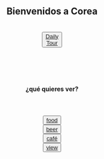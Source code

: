 
<html>
<head>
<meta charset="utf-8" name="viewport" content="width=device-width, initial-scale=1.0, maximum-scale=1.0, user-scalable=no" />
  <style>

  body {
  background-color: #f3eedd;
  width: 350px;
  overflow:scroll;
    overflow-x:hidden;
  }

h2 {
    font-size: 50px;
    color: black;
    margin: 10px 10px 10px 10px;
}

h4 {
  font-size: 35px;
  color: blue;
  margin: 10px 10px 10px 10px;

}

button {
   font-size: 70px;
   height:200px;
   width:270px;
}
</style>
<html>

<body>
  <center>
<div id="header">
<h2>Bienvenidos a Corea</h2>
<br>
<button type="button" name="button"><a href="dailytour.html">Daily<br>Tour</a></button>
<br><br><br><br><br>
<h4>¿qué quieres ver?</h4>
<br><br>
<button type="button" name="button"><a href="food.html">food</a></button>
<br>
<button type="button" name="button"><a href="beer.html">beer</a></button>
<br>
<button type="button" name="button"><a href="cafe.html">café</a></button>
<br>
<button type="button" name="button"><a href="view.html">view</a></button>
<br>

